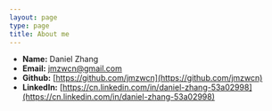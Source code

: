 ```yaml
---
layout: page
type: page
title: About me
---
```


 * **Name:** Daniel Zhang
 * **Email:** [jmzwcn@gmail.com](mailto:jmzwcn@gmail.com)
 * **Github:** [https://github.com/jmzwcn](https://github.com/jmzwcn)
 * **LinkedIn:** [https://cn.linkedin.com/in/daniel-zhang-53a02998](https://cn.linkedin.com/in/daniel-zhang-53a02998)
